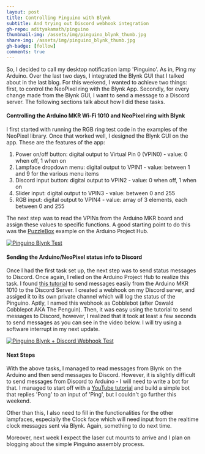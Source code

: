 ```yaml
---
layout: post
title: Controlling Pinguino with Blynk
subtitle: And trying out Discord webhook integration
gh-repo: adityakamath/pinguino
thumbnail-img: /assets/img/pinguino_blynk_thumb.jpg
share-img: /assets/img/pinguino_blynk_thumb.jpg
gh-badge: [follow]
comments: true
---
```


So, I decided to call my desktop notification lamp 'Pinguino'. As in, Ping my Arduino. Over the last two days, I integrated the Blynk GUI that I talked about in the last blog. For this weekend, I wanted to achieve two things: first, to control the NeoPixel ring with the Blynk App. Secondly, for every change made from the Blynk GUI, I want to send a message to a Discord server. The following sections talk about how I did these tasks.

#### Controlling the Arduino MKR Wi-Fi 1010 and NeoPixel ring with Blynk

I first started with running the RGB ring test code in the examples of the NeoPixel library. Once that worked well, I designed the Blynk GUI on the app. These are the features of the app:

1. Power on/off button: digital output to Virtual Pin 0 (VPIN0) - value: 0 when off, 1 when on
2. Lampface dropdown menu: digital output to VPIN1 - value: between 1 and 9 for the various menu items
3. Discord input button: digital output to VPIN2 - value: 0 when off, 1 when on
4. Slider input: digital output to VPIN3 - value: between 0 and 255
5. RGB input: digital output to VPIN4 - value: array of 3 elements, each between 0 and 255

The next step was to read the VPINs from the Arduino MKR board and assign these values to specific functions. A good starting point to do this was the [PuzzleBox](https://create.arduino.cc/projecthub/Arduino_Genuino/puzzlebox-with-mkr-wifi-1010-7a39c4) example on the Arduino Project Hub. 

[![Pinguino Blynk Test](https://adityakamath.github.io/assets/img/pinguino_blynk_ss.png)](https://www.youtube.com/watch?v=Qy86EHXYYbk "Pinguino Blynk Test - Click to Watch!")

#### Sending the Arduino/NeoPixel status info to Discord

Once I had the first task set up, the next step was to send status messages to Discord. Once again, I relied on the Arduino Project Hub to realize this task. I found [this tutorial](https://create.arduino.cc/projecthub/labsud/send-a-message-on-discord-f216e0?ref=search&ref_id=discord&offset=0) to send messages easily from the Arduino MKR 1010 to the Discord Server. I created a webhook on my Discord server, and assiged it to its own private channel which will log the status of the Pinguino. Aptly, I named this webhook as Cobblebot (after Oswald Cobblepot AKA The Penguin). Then, it was easy using the tutorial to send messages to Discord, however, I realized that it took at least a few seconds to send messages as you can see in the video below. I will try using a software interrupt in my next update. 

[![Pinguino Blynk + Discord Webhook Test](https://adityakamath.github.io/assets/img/pinguino_discord_webhook_ss.png)](https://www.youtube.com/watch?v=cjWjZEVDjls "Pinguino Blynk + Discord Webhook Test - Click to Watch!")

#### Next Steps

With the above tasks, I managed to read messages from Blynk on the Arduino and then send messages to Discord. However, it is slightly difficult to send messages from Discord to Arduino - I will need to write a bot for that. I managed to start off with a [YouTube tutorial](https://www.youtube.com/watch?v=9CDPw1lCkJ8) and build a simple bot that replies 'Pong' to an input of 'Ping', but I couldn't go further this weekend. 

Other than this, I also need to fill in the functionalities for the other lampfaces, especially the Clock face which will need input from the realtime clock messages sent via Blynk. Again, something to do next time. 

Moreover, next week I expect the laser cut mounts to arrive and I plan on blogging about the simple Pinguino assembly process. 
